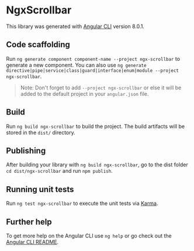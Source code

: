 # NgxScrollbar

This library was generated with [Angular CLI](https://github.com/angular/angular-cli) version 8.0.1.

## Code scaffolding

Run `ng generate component component-name --project ngx-scrollbar` to generate a new component. You can also use `ng generate directive|pipe|service|class|guard|interface|enum|module --project ngx-scrollbar`.
> Note: Don't forget to add `--project ngx-scrollbar` or else it will be added to the default project in your `angular.json` file. 

## Build

Run `ng build ngx-scrollbar` to build the project. The build artifacts will be stored in the `dist/` directory.

## Publishing

After building your library with `ng build ngx-scrollbar`, go to the dist folder `cd dist/ngx-scrollbar` and run `npm publish`.

## Running unit tests

Run `ng test ngx-scrollbar` to execute the unit tests via [Karma](https://karma-runner.github.io).

## Further help

To get more help on the Angular CLI use `ng help` or go check out the [Angular CLI README](https://github.com/angular/angular-cli/blob/master/README.md).
